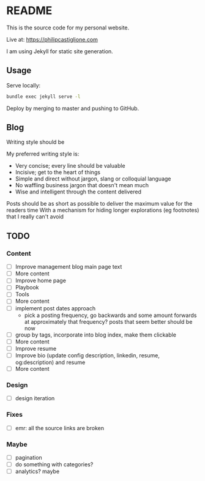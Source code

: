 # README

This is the source code for my personal website.

Live at: https://philipcastiglione.com

I am using Jekyll for static site generation.

## Usage

Serve locally:

```sh
bundle exec jekyll serve -l
```

Deploy by merging to master and pushing to GitHub.

## Blog

Writing style should be

My preferred writing style is:

* Very concise; every line should be valuable
* Incisive; get to the heart of things
* Simple and direct without jargon, slang or colloquial language 
* No waffling business jargon that doesn't mean much
* Wise and intelligent through the content delivered

Posts should be as short as possible to deliver the maximum value for the readers time
With a mechanism for hiding longer explorations (eg footnotes) that I really can't avoid

## TODO

### Content

- [ ] Improve management blog main page text
- [ ] More content
- [ ] Improve home page
- [ ] Playbook
- [ ] Tools
- [ ] More content
- [ ] implement post dates approach
    - pick a posting frequency, go backwards and some amount forwards at approximately that frequency? posts that seem better should be now
- [ ] group by tags, incorporate into blog index, make them clickable 
- [ ] More content
- [ ] Improve resume
- [ ] Improve bio (update config description, linkedin, resume, og:description) and resume
- [ ] More content

### Design

- [ ] design iteration

### Fixes

- [ ] emr: all the source links are broken

### Maybe

- [ ] pagination
- [ ] do something with categories?
- [ ] analytics? maybe
